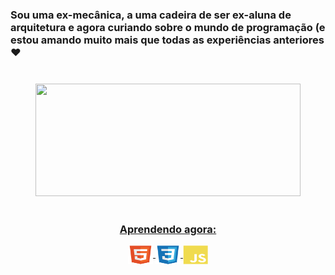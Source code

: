 <h3>
  Sou uma ex-mecânica, a uma cadeira de ser ex-aluna de arquitetura e agora curiando sobre o mundo de programação (e estou amando muito mais que todas as experiências anteriores ❤
</h3>

<div  style="margin: 40px;">
  <a href="https://github.com/rafaballerini">
  <img  width="100%" height="180em" src="https://github-readme-stats.vercel.app/api?username=matosmarjorie&show_icons=true&theme=monokai&include_all_commits=true&count_private=true"/>
<!--<img width="48%" height="180em" src="https://github-readme-stats.vercel.app/api/top-langs/?username=matosmarjorie&layout=compact&langs_count=7&theme=monokai"/> -->
</div>
  
<h3 align="center">
  Aprendendo agora:
</h3>
  
 <div align="center">
  <img align="center" alt="Logo-HTML" height="30" width="40" src="https://raw.githubusercontent.com/devicons/devicon/master/icons/html5/html5-original.svg">
  <img align="center" alt="Logo-CSS" height="30" width="40" src="https://raw.githubusercontent.com/devicons/devicon/master/icons/css3/css3-original.svg">  
  <img align="center" alt="Logo-Js" height="30" width="40" src="https://raw.githubusercontent.com/devicons/devicon/master/icons/javascript/javascript-plain.svg">
</div>
